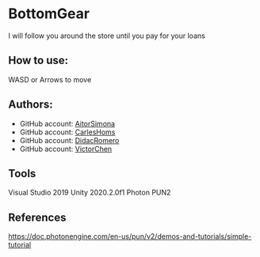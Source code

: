 # BottomGear
I will follow you around the store until you pay for your loans

## How to use:

WASD or Arrows to move

## Authors:

* GitHub account: [AitorSimona](https://github.com/AitorSimona)
* GitHub account: [CarlesHoms](https://github.com/ch0m5)
* GitHub account: [DidacRomero](https://github.com/DidacRomero)
* GitHub account: [VictorChen](https://github.com/Scarzard)

## Tools
Visual Studio 2019
Unity 2020.2.0f1
Photon PUN2

## References 
https://doc.photonengine.com/en-us/pun/v2/demos-and-tutorials/simple-tutorial
